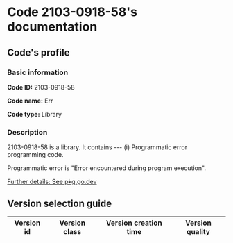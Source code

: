 # Code 2103-0918-58's documentation

## Code's profile
### Basic information
**Code ID:** 2103-0918-58

**Code name:** Err

**Code type:** Library

### Description
2103-0918-58 is a library. It contains --- (i) Programmatic error programming code.

Programmatic error is "Error encountered during program execution".

[Further details: See pkg.go.dev](https://pkg.go.dev/github.com/qeetell/2103-0918-58)

## Version selection guide
| Version id | Version class | Version creation time | Version quality |
|:----------:|:-------------:|:---------------------:|:---------------:|
